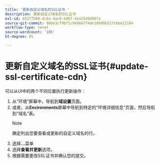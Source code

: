```yaml
---
title: '更新自定义域名的SSL证书 '
description: 更新自定义域名的SSL证书
exl-id: 652f7568-dc6a-4ac6-b06f-4ea1540498fa
source-git-commit: 90de3cf9bf1c949667f4de109d0b517c6be22184
workflow-type: tm+mt
source-wordcount: '105'
ht-degree: 0%

---
```


# 更新自定义域名的SSL证书{#update-ssl-certificate-cdn}

可以从UI中的两个不同位置执行更新操作：

1. 从“环境”屏幕中，导航到&#x200B;**域设置**&#x200B;页面。
1. 或者，从&#x200B;**Environments**&#x200B;屏幕中导航到特定的“环境详细信息”页面，然后导航到“域名”表。
   >[!NOTE]
   >确定列出您要查看或更新的自定义域名的行。
1. 选择&#x200B;**...**&#x200B;菜单
1. 选择&#x200B;**查看并更新**&#x200B;选项。
1. 根据需要更改SSL证书并确认您的提交。
